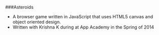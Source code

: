 ###Asteroids

* A browser game written in JavaScript that uses HTML5 canvas and object oriented design.
* Written with Krishna K during at App Academy in the Spring of 2014
 